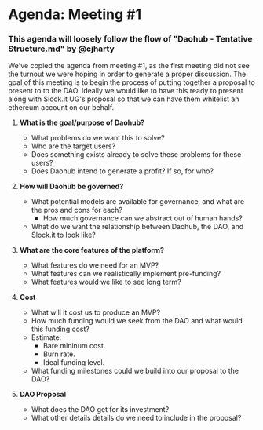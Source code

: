 # Agenda: Meeting #1
### This agenda will loosely follow the flow of "Daohub - Tentative Structure.md" by @cjharty
We've copied the agenda from meeting #1, as the first meeting did not see the turnout we were hoping in order to generate a proper discussion.
The goal of this meeting is to begin the process of putting together a proposal to present to to the DAO. Ideally we would like to have this ready to present along with Slock.it UG's proposal so that we can have them whitelist an ethereum account on our behalf. 


1. **What is the goal/purpose of Daohub?**
    * What problems do we want this to solve?
    * Who are the target users?
    * Does something exists already to solve these problems for these users?
    * Does Daohub intend to generate a profit? If so, for who?

2. **How will Daohub be governed?**
   * What potential models are available for governance, and what are the pros and cons for each?
     * How much governance can we abstract out of human hands?
   * What do we want the relationship between Daohub, the DAO, and Slock.it to look like?

3. **What are the core features of the platform?**
    * What features do we need for an MVP?
    * What features can we realistically implement pre-funding?
    * What features would we like to see long term?

4. **Cost**
    * What will it cost us to produce an MVP?
    * How much funding would we seek from the DAO and what would this funding cost?
     * Estimate:
        * Bare mininum cost.
        * Burn rate.
        * Ideal funding level.
     * What funding milestones could we build into our proposal to the DAO?

5. **DAO Proposal**
    * What does the DAO get for its investment?
    * What other details details do we need to include in the proposal?
  
